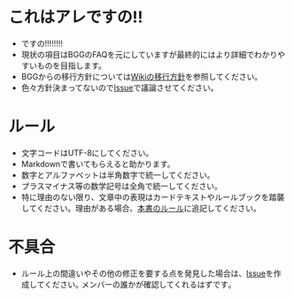 # これはアレですの!!

- ですの!!!!!!!!
- 現状の項目はBGGのFAQを元にしていますが最終的にはより詳細でわかりやすいものを目指します。
- BGGからの移行方針については[Wikiの移行方針]を参照してください。
- 色々方針決まってないので[Issue]で議論させてください。

# ルール

- 文字コードはUTF-8にしてください｡
- Markdownで書いてもらえると助かります。
- 数字とアルファベットは半角数字で統一してください。
- プラスマイナス等の数学記号は全角で統一してください。
- 特に理由のない限り、文章中の表現はカードテキストやルールブックを踏襲してください。理由がある場合、[本書のルール]に追記してください。

# 不具合

- ルール上の間違いやその他の修正を要する点を発見した場合は、[Issue]を作成してください｡ メンバーの誰かが確認してくれるはずです｡

  [Wikiの移行方針]: https://github.com/retlet/dominion_judgement/wiki
  [本書のルール]: https://github.com/retlet/dominion_judgement/tree/master/02-本書のルール
  [Issue]: https://github.com/retlet/dominion_judgement/issues
